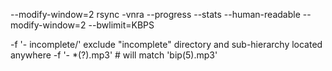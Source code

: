 --modify-window=2
rsync -vnra --progress --stats --human-readable --modify-window=2 
--bwlimit=KBPS

-f '- incomplete/' exclude "incomplete" directory and sub-hierarchy located anywhere
-f '- *(?).mp3' # will match 'bip(5).mp3'
